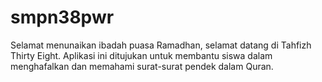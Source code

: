 # smpn38pwr
Selamat menunaikan ibadah puasa Ramadhan, selamat datang di Tahfizh Thirty Eight. Aplikasi ini ditujukan untuk membantu siswa dalam menghafalkan dan memahami surat-surat pendek dalam Quran.
